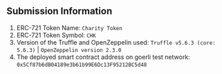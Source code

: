 ## Submission Information
1) ERC-721 Token Name: `Charity Token`
2) ERC-721 Token Symbol: `CHK`
3) Version of the Truffle and OpenZeppelin used: `Truffle v5.6.3 (core: 5.6.3)` | `OpenZeppelin version 2.3.0`
4) The deployed smart contract address on goerli test network: `0x5Cf87b6dB04189e3b61b99E6Dc13F95212BC5d48`
